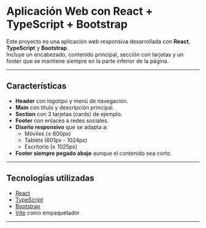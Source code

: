 #  Aplicación Web con React + TypeScript + Bootstrap

Este proyecto es una aplicación web responsiva desarrollada con **React**, **TypeScript** y **Bootstrap**.  
Incluye un encabezado, contenido principal, sección con tarjetas y un footer que se mantiene siempre en la parte inferior de la página.

---

##  Características

- **Header** con logotipo y menú de navegación.
- **Main** con título y descripción principal.
- **Section** con 3 tarjetas (cards) de ejemplo.
- **Footer** con enlaces a redes sociales.
- **Diseño responsivo** que se adapta a:
  -  Móviles (≤ 600px)
  -  Tablets (601px - 1024px)
  -  Escritorio (≥ 1025px)
- **Footer siempre pegado abajo** aunque el contenido sea corto.

---

## Tecnologías utilizadas

- [React](https://react.dev/)
- [TypeScript](https://www.typescriptlang.org/)
- [Bootstrap](https://getbootstrap.com/)
- [Vite](https://vitejs.dev/) como empaquetador

---



